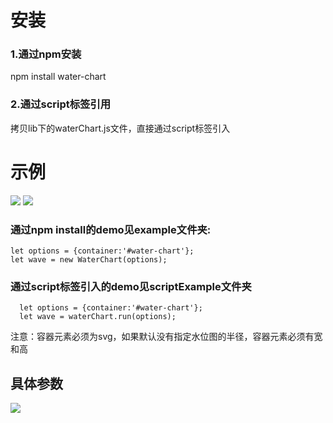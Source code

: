 # 安装
### 1.通过npm安装
npm install water-chart

### 2.通过script标签引用
拷贝lib下的waterChart.js文件，直接通过script标签引入

# 示例
<img src='http://imgcache.qq.com/open_proj/proj_qcloud_v2/rocket_images/1530708457442_bs9k1urcs935wmi.gif'>


<img src='http://blog.eibook.cn/images/水位图控制.gif'/>


### 通过npm install的demo见example文件夹:

```
let options = {container:'#water-chart'};
let wave = new WaterChart(options);
```


### 通过script标签引入的demo见scriptExample文件夹
```
  let options = {container:'#water-chart'};
  let wave = waterChart.run(options);
```

注意：容器元素必须为svg，如果默认没有指定水位图的半径，容器元素必须有宽和高

## 具体参数

<img src='http://imgcache.qq.com/open_proj/proj_qcloud_v2/rocket_images/1530708956893_nhmipkgc3q1pjh5mi.png'/>

